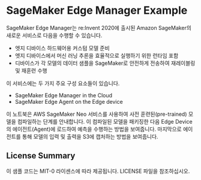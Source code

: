 # SageMaker Edge Manager Example

SageMaker Edge Manager는 re:Invent 2020에 출시된 Amazon SageMaker의 새로운 서비스로 다음을 수행할 수 있습니다.

+ 엣지 디바이스 하드웨어용 커스텀 모델 준비
+ 엣지 디바이스에서 머신 러닝 추론을 효율적으로 실행하기 위한 런타임 포함
+ 디바이스가 각 모델의 데이터 샘플을 SageMaker로 안전하게 전송하여 재레이블링 및 재훈련 수행

이 서비스에는 두 가지 주요 구성 요소들이 있습니다.
+ SageMaker Edge Manager in the Cloud 
+ SageMaker Edge Agent on the Edge device
  
이 노트북은 AWS SageMaker Neo 서비스를 사용하여 사전 훈련된(pre-trained) 모델을 컴파일하는 단계를 안내합니다. 이 컴파일된 모델을 패키징한 다음 Edge Device의 에이전트(Agent)에 로드하여 예측을 수행하는 방법을 보여줍니다. 마지막으로 에이전트를 통해 모델의 입력 및 출력을 S3에 캡처하는 방법을 보여줍니다.

## License Summary
이 샘플 코드는 MIT-0 라이센스에 따라 제공됩니다. LICENSE 파일을 참조하십시오.